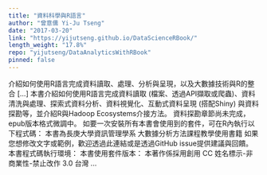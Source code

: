 ```yaml
---
title: "資料科學與R語言"
author: "曾意儒 Yi-Ju Tseng"
date: "2017-03-20"
link: "https://yijutseng.github.io/DataScienceRBook/"
length_weight: "17.8%"
repo: "yijutseng/DataAnalyticsWithRBook"
pinned: false
---
```


介紹如何使用R語言完成資料讀取、處理、分析與呈現，以及大數據技術與R的整合 [...] 本書介紹如何使用R語言完成資料讀取 (檔案、透過API擷取或爬蟲)、資料清洗與處理、探索式資料分析、資料視覺化、互動式資料呈現 (搭配Shiny) 與資料探勘等，並介紹R與Hadoop Ecosystems介接方法。 資料探勘章節尚未完成，epub版本格式微調中。 如要一次安裝所有本書會使用到的套件，可在R內執行以下程式碼： 本書為長庚大學資訊管理學系 大數據分析方法課程教學使用書籍 如果您想修改文字或範例，歡迎透過此連結或是透過GitHub issue提供建議與回饋。 本書程式碼執行環境： 本書使用套件版本： 本著作係採用創用 CC 姓名標示-非商業性-禁止改作 3.0 台灣 ...
